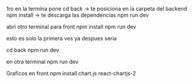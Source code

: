 1ro en la termina pone
cd back -> te posiciona en la carpeta del backend
npm install -> te descarga las dependencias
npm run dev 

abri otro terminal para front
npm install
npm run dev

esto es solo la primera ves 
ya despues seria

cd back
npm run dev 

en otra terminal 
npm run dev

Graficos en front
npm install chart.js react-chartjs-2 
